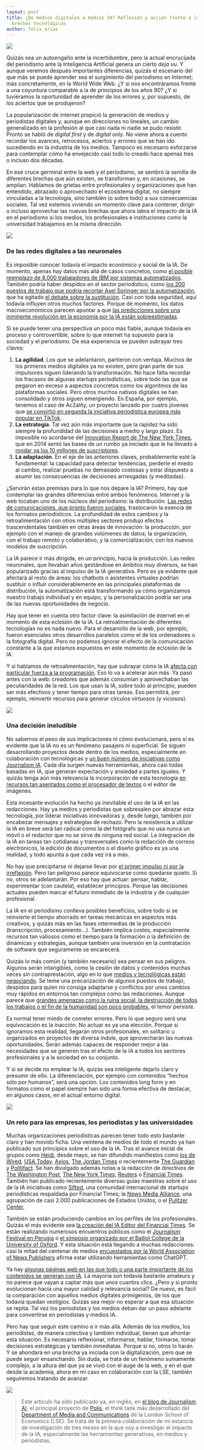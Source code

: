 ```yaml
---
layout: post
title: ¿De medios digitales a medios IA? Reflexión y acción frente a las nuevas
  brechas tecnológicas
author: felix_arias
---
```

![](/images/shots/woolitize-the-fingers-of-a-robot-hand-holding-the-handle-of-a-television-microphone-with-a-tinsel-transformed.png)

Quizás sea un autoengaño ante la incertidumbre, pero la actual encrucijada del periodismo ante la Inteligencia Artificial genera un cierto *deja vu*. Y aunque veremos después importantes diferencias, quizás el escenario del que más se puede aprender sea el surgimiento del periodismo en Internet; más concretamente, en la World Wide Web. ¿Y si nos encontráramos frente a una coyuntura comparable a la de principios de los años 90? ¿Y si tuviéramos la oportunidad de aprender de los errores y, por supuesto, de los aciertos que se produjeron?

La popularización de internet propició la generación de medios y periodistas digitales y, aunque en direcciones no lineales, un cambio generalizado en la profesión al que casi nada ni nadie se pudo resistir. Pronto se habló de *digital first* y de *digital only*. No viene ahora a cuento recordar los avances, retrocesos, aciertos y errores que se han ido sucediendo en la industria de los medios. Tampoco es necesario esforzarse para contemplar cómo ha envejecido casi todo lo creado hace apenas tres o incluso dos décadas. 

En ese cruce germinal entre la web y el periodismo, se sembró la semilla de diferentes brechas que aún existen, se transforman y, en ocasiones, se amplían. Hablamos de grietas entre profesionales y organizaciones que han entendido, abrazado o aprovechado el ecosistema digital, no siempre vinculadas a la tecnología, sino también (o sobre todo) a sus consecuencias sociales. Tal vez estemos viviendo un momento clave para contener, dirigir o incluso aprovechar las nuevas brechas que ahora labra el impacto de la IA en el periodismo si los medios, los profesionales e instituciones como la universidad trabajamos en la misma dirección. 

![](/images/shots/is-chatgpt-a-threat-or-an-opportunity-for-journalism-five-ai-experts-weigh-in-reuters-institute-for-the-study-of-journalism.png)

### De las redes digitales a las neuronales

Es imposible conocer todavía el impacto económico y social de la IA. De momento, apenas hay datos más allá de casos concretos, como [el posible reemplazo de 8.000 trabajadores de IBM por sistemas automatizados](https://finance.yahoo.com/news/ibm-plans-replace-nearly-8-174052360.html?guccounter=1&guce_referrer=aHR0cHM6Ly93d3cuZ29vZ2xlLmNvbS8&guce_referrer_sig=AQAAAM9saI5xqNaQeVOvj52s-5zeVPETFyh3d9u3OyJOHIwn__wJByz613A5zNeStTwLq5XNCdIlHwy-D-LzoARHfrgOIe7_9VyIBuWlJ0YCqxvrRjpc52vfduMIWWSYnidvE_n0vUXB6Suj_5KZbDgeadfawQii6pDogr7R7VMlWm6O). También podría haber despidos en el sector periodístico, como [los 200 puestos de trabajo que podría recortar Axel Springer por la automatización](https://www.theguardian.com/world/2023/jun/20/german-tabloid-bild-to-replace-range-of-editorial-jobs-with-ai), que ha agitado [el debate sobre la sustitución](https://www.dw.com/en/ai-chatbots-replace-journalists-in-news-writing/a-65988172). Casi con toda seguridad, aquí todavía influyen otros muchos factores. Porque de momento, los datos macroeconómicos parecen apuntar a que [las predicciones sobre una inminente revolución en la economía por la IA están sobreestimadas](https://www.economist.com/finance-and-economics/2023/05/07/your-job-is-probably-safe-from-artificial-intelligence).

Sí se puede tener una perspectiva un poco más fiable, aunque todavía en proceso y controvertible, sobre lo que internet ha supuesto para la sociedad y el periodismo. De esa experiencia se pueden subrayar tres claves: 

1. **La agilidad**. Los que se adelantaron, partieron con ventaja. Muchos de los primeros medios digitales ya no existen, pero gran parte de sus impulsores siguen liderando la transformación. No hace falta recordar los fracasos de algunas startups periodísticas, sobre todo las que se pegaron en exceso a aspectos concretos como los algoritmos de las plataformas sociales. Pero otros muchos nativos digitales se han consolidado y otros siguen emergiendo. En España, por ejemplo, tenemos el caso de Ac2ality, un proyecto lanzado por cuatro jóvenes que [se convirtió en segunda la iniciativa periodística europea más popular en TikTok](https://reutersinstitute.politics.ox.ac.uk/news/how-spanish-startup-became-second-biggest-european-news-publisher-tiktok). 
2. **La estrategia**. Tal vez aún más importante que la rapidez ha sido siempre la profundidad de las decisiones a medio y largo plazo. Es imposible no acordarse del [Innovation Report de The New York Times](https://sriramk.com/memos/nytimes-innovation-report.pdf), que en 2014 sentó las bases de un rumbo ya iniciado que le ha llevado a [rondar ya los 10 millones de suscriptores](https://www.nytimes.com/2023/05/10/business/new-york-times-1q-2023-earnings.html).
3. **La adaptación**. En el eje de las anteriores claves, probablemente esté la fundamental: la capacidad para detectar tendencias, perderle el miedo al cambio, realizar pruebas no demasiado costosas y estar dispuesto a asumir las consecuencias de decisiones arriesgadas (y meditadas).

¿Servirán estas premisas para lo que nos depare la IA? Primero, hay que contemplar las grandes diferencias entre ambos fenómenos. Internet y la web tocaban uno de los núcleos del periodismo: la distribución. [Las redes de comunicaciones, que pronto fueron sociales](https://www.linkedin.com/pulse/ai-internet-comparison-impact-society-oscar-w-mannbro), trastocaron la esencia de los formatos periodísticos. La profundidad de estos cambios y la retroalimentación con otros múltiples sectores produjo efectos trascendentales también en otras áreas de innovación: la producción, por ejemplo con el manejo de grandes volúmenes de datos; la organización, con el trabajo remoto y colaborativo, y la comercialización; con los nuevos modelos de suscripción. 

La IA parece ir más dirigida, en un principio, hacia la producción. Las redes neuronales, que llevaban años gestándose en ámbitos muy diversos, se han popularizado gracias al impulso de la IA generativa. Pero es ya evidente que afectará al resto de áreas: los chatbots o asistentes virtuales podrían sustituir o influir considerablemente en las principales plataformas de distribución, la automatización está transformando ya cómo organizamos nuestro trabajo individual y en equipo, y la personalización podría ser una de las nuevas oportunidades de negocio.

Hay que tener en cuenta otro factor clave: la asimilación de internet en el momento de esta eclosión de la IA. La retroalimentación de diferentes tecnologías no es nada nuevo. Para el desarrollo de la web, por ejemplo, fueron esenciales otros desarrollos paralelos como el de los ordenadores o la fotografía digital. Pero no podemos ignorar el efecto de la comunicación constante a la que estamos expuestos en este momento de eclosión de la IA.

Y si hablamos de retroalimentación, hay que subrayar cómo la IA [afecta con particular fuerza a la programación](https://www.wired.com/story/ai-coding-wars-openai-google-microsoft/). Eso lo va a acelerar aún más. Ya pasó antes con la web: creadores que además consumían y aprovechaban las peculiaridades de la red. Los que usan la IA, sobre todo al principio, pueden ser más efectivos y tener tiempo para otras tareas. Eso permitirá, por ejemplo, reinvertir recursos para generar círculos virtuosos (y viciosos).

![](/images/shots/yfo2oi5mzxirqqcyvawmtohwhimac8q18orz.gif)

### Una decisión ineludible

No sabemos el peso de sus implicaciones ni cómo evolucionará, pero sí es evidente que la IA no es un fenómeno pasajero ni superficial. Se siguen desarrollando proyectos desde dentro de los medios, especialmente en colaboración con tecnológicas y [un buen número de iniciativas como Journalism IA](https://blogs.lse.ac.uk/polis/2023/06/20/ai-and-journalism-initiatives-around-the-world/). Cada día surgen nuevas herramientas, ahora casi todas basadas en IA, que generan expectación y ansiedad a partes iguales. Y quizás tenga aún más relevancia la incorporación de esta tecnología [en recursos tan asentados como el procesador de textos](https://theconversation.com/google-and-microsoft-are-bringing-ai-to-word-excel-gmail-and-more-it-could-boost-productivity-for-us-and-cybercriminals-202046) o el editor de imágenes.

Esta incesante evolución ha hecho ya inevitable el uso de la IA en las redacciones. Hay ya medios y periodistas que sobresalen por abrazar esta tecnología, por liderar iniciativas innovadoras y, desde luego, también por encabezar mensajes y estrategias de rechazo. Pero la resistencia a utilizar la IA en breve será tan radical como la del fotógrafo que no usa nunca un móvil o el redactor que no se sirve de ninguna red social. La integración de la IA en tareas tan cotidianas y transversales como la redacción de correos electrónicos, la edición de documentos o el diseño gráfico es ya una realidad, y todo apunta a que cada vez irá a más.

No hay que precipitarse ni dejarse llevar por [el primer impulso ni por la irreflexión](https://reutersinstitute.politics.ox.ac.uk/news/chatgpt-threat-or-opportunity-journalism-five-ai-experts-weigh). Pero tan peligroso parece equivocarse como quedarse quieto. Si no, otros se adelantarán. Por eso hay que actuar: pensar, hablar, experimentar (con cautela), establecer principios. Porque las decisiones actuales pueden marcar el futuro inmediato de la industria y de cualquier profesional. 

La IA en el periodismo conlleva posibles beneficios, sobre todo si se reinvierte el tiempo ahorrado en tareas mecánicas en aspectos más creativos, y quizás más en las fases intermedias de la producción (transcripción, procesamiento…). También implica costes, especialmente recursos tan valiosos como el tiempo para la formación o la definición de dinámicas y estrategias, aunque también una inversión en la contratación de software que seguramente se encarecerá. 

Quizás lo más común (y también necesario) sea pensar en sus peligros. Algunos serán intangibles, como la cesión de datos y contenidos muchas veces sin contraprestación, algo en lo que [medios y tecnológicas están negociando](https://www.ft.com/content/79eb89ce-cea2-4f27-9d87-e8e312c8601d). Se teme una precarización de algunos puestos de trabajo, despidos para quien no consiga adaptarse y conflictos por unos cambios muy rápidos en entornos tan complejos como las redacciones. Aunque parece que [grandes amenazas como la ruina social, la destrucción de todos los trabajos o el fin de la humanidad son poco probables](https://a16z.com/2023/06/06/ai-will-save-the-world/), el temor persiste.

Es normal tener miedo de cometer errores. Pero lo que seguro será una equivocación es la inacción. No actuar es ya una elección. Porque si ignoramos esta realidad, llegarán otros profesionales, en solitario u organizados en proyectos de diversa índole, que aprovecharán las nuevas oportunidades. Serán además capaces de responder mejor a las necesidades que se generen tras el efecto de la IA a todos los sectores profesionales y a la sociedad en su conjunto. 

Y si se decide no emplear la IA, quizás sea inteligente dejarlo claro y presumir de ello. La diferenciación, por ejemplo con contenidos “hechos sólo por humanos”, será una opción. Los contenidos long form y en formatos como el papel siempre han sido una forma efectiva de destacar, en algunos casos, en el actual entorno digital.

![](/images/shots/figure-2.png)

### Un reto para las empresas, los periodistas y las universidades

Muchas organizaciones periodísticas parecen tener todo esto bastante claro y han movido ficha. Una veintena de medios de todo el mundo ya han publicado sus principios sobre el uso de la IA. Tras el avance inicial de grupos como [Heidi](https://www.heidi.news/cyber/la-redaction-de-heidi-news-prend-position-sur-l-usage-des-intelligences-artificielles), desde mayo, se han difundido manifiestos como [los de Wired](https://www.wired.com/about/generative-ai-policy/), [USA Today](https://cm.timesrecordnews.com/ethical-conduct), [Axios](https://www.axios.com/2023/05/26/future-of-media), [The Jordan Times](https://jordantimes.com/opinion/mohammad-ghazal/code-conduct-key-responsibly-harnessing-ai-newsrooms) o recientemente [The Guardian](https://www.theguardian.com/help/insideguardian/2023/jun/16/the-guardians-approach-to-generative-ai) y [Politifact](https://www.politifact.com/article/2023/jun/19/what-is-generative-ai-and-why-is-it-suddenly-every/). Se han divulgado además notas a la redacción de directivos de [The Washington Post](https://www.washingtonpost.com/pr/2023/05/24/announcement-publisher-ceo-fred-ryan-posts-next-steps-ai-innovation/), [The New York Times](https://www.nytco.com/press/an-organizational-evolution/), [Reuters](https://talkingbiznews.com/media-news/what-reuters-is-telling-its-journalists-about-using-artificial-intelligence/) o [Financial Times](https://www.ft.com/content/18337836-7c5f-42bd-a57a-24cdbd06ec51). También han publicado recientemente diversas guías maestras sobre el uso de la IA iniciativas como [Sifted](https://sifted.eu/ai-code-of-conduct), una comunidad internacional de startups periodísticas respaldada por Financial Times; la [News Media Alliance](http://www.newsmediaalliance.org/wp-content/uploads/2023/04/FINAL-UPDATED-AI-Principles_4-20-23.pdf), una agrupación de casi 2.000 publicaciones de Estados Unidos, o el [Pulitzer Center](https://pulitzercenter.org/grants-fellowships/opportunities-journalists/ai-accountability-fellowships), 

También se están produciendo cambios en los perfiles de los profesionales. Quizás el más evidente sea [la creación del IA Editor del Financial Times](https://aboutus.ft.com/press_release/ai-madhumita-murgia). Se están realizando numerosos encuentros públicos como el [Journalism Festival en Perugia](https://reutersinstitute.politics.ox.ac.uk/news/international-journalism-festival-2023-what-we-learnt-perugia-about-future-news) o [el simposio organizado por el Balliol College de la University of Oxford](https://felixsimon.medium.com/ai-in-news-organizations-exploring-applications-challenges-and-future-implications-fc667c695ab1). Y esta situación está llegando a muchas redacciones: casi la mitad del centenar de medios [encuestados por la World Association of News Publishers](https://wan-ifra.org/2023/05/new-genai-survey/) afirma estar utilizando herramientas como ChatGPT. 

Ya hay [algunas páginas web en las que todo o una parte importante de los contenidos se generan con IA](https://www.theguardian.com/technology/2023/may/08/ai-generated-news-websites-study). La mayoría son todavía bastante amateurs y no parece que vayan a captar más que unos cuantos clics. ¿Pero y si pronto evolucionan hacia una mayor calidad y relevancia social? De nuevo, es fácil la comparación con aquellos medios digitales primigenios, de los que todavía quedan vestigios. Quizás sea mejor no esperar a que esa situación se repita. Tal vez los periodistas y los medios deban dar un paso adelante para convertirse en periodistas y medios IA.

Pero hay que seguir este camino e ir más allá. Además de los medios, los periodistas, de manera colectiva y también individual, tienen que afrontar esta situación. Es necesario reflexionar, informarse, hablar, formarse, tomar decisiones estratégicas y también inmediatas. Porque si no, otros lo harán. Y se ahondará en una brecha ya iniciada con la digitalización, pero que se puede seguir ensanchando. Sin duda, se trata de un fenómeno sumamente complejo, a la altura del que ya se vivió con el auge de la web, y en el que desde la academia, ahora en mi caso en colaboración con la LSE, también seguiremos tratando de avanzar.

![](/images/shots/powerresponsabilities.png)

> Este artículo ha sido publicado ya, en inglés, en [el blog de Journalism AI](https://blogs.lse.ac.uk/polis/2023/06/26/will-there-soon-be-real-ai-media-and-ai-journalists-reflecting-and-acting-in-response-to-new-technological-gaps/), el principal proyecto de [Polis](https://www.lse.ac.uk/media-and-communications/polis), el think tank más desarrollado del [Department of Media and Communications](https://www.lse.ac.uk/media-and-communications) de la London School of Economics (LSE). Se trata de la primera colaboración de mi estancia de investigación de tres meses en la que voy a investigar el impacto de la IA, especialmente las herramientas generativas, en medios y periodistas.